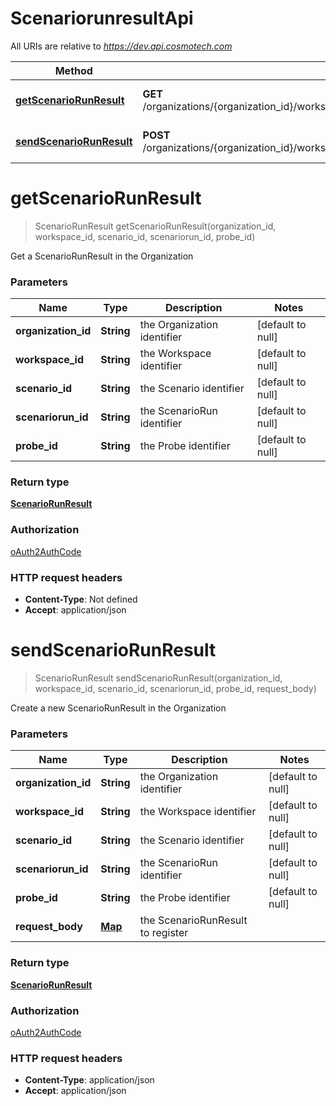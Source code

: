# ScenariorunresultApi

All URIs are relative to *https://dev.api.cosmotech.com*

Method | HTTP request | Description
------------- | ------------- | -------------
[**getScenarioRunResult**](ScenariorunresultApi.md#getScenarioRunResult) | **GET** /organizations/{organization_id}/workspaces/{workspace_id}/scenarios/{scenario_id}/scenarioruns/{scenariorun_id}/probes/{probe_id} | Get a ScenarioRunResult in the Organization
[**sendScenarioRunResult**](ScenariorunresultApi.md#sendScenarioRunResult) | **POST** /organizations/{organization_id}/workspaces/{workspace_id}/scenarios/{scenario_id}/scenarioruns/{scenariorun_id}/probes/{probe_id} | Create a new ScenarioRunResult in the Organization


<a name="getScenarioRunResult"></a>
# **getScenarioRunResult**
> ScenarioRunResult getScenarioRunResult(organization\_id, workspace\_id, scenario\_id, scenariorun\_id, probe\_id)

Get a ScenarioRunResult in the Organization

### Parameters

Name | Type | Description  | Notes
------------- | ------------- | ------------- | -------------
 **organization\_id** | **String**| the Organization identifier | [default to null]
 **workspace\_id** | **String**| the Workspace identifier | [default to null]
 **scenario\_id** | **String**| the Scenario identifier | [default to null]
 **scenariorun\_id** | **String**| the ScenarioRun identifier | [default to null]
 **probe\_id** | **String**| the Probe identifier | [default to null]

### Return type

[**ScenarioRunResult**](../Models/ScenarioRunResult.md)

### Authorization

[oAuth2AuthCode](../README.md#oAuth2AuthCode)

### HTTP request headers

- **Content-Type**: Not defined
- **Accept**: application/json

<a name="sendScenarioRunResult"></a>
# **sendScenarioRunResult**
> ScenarioRunResult sendScenarioRunResult(organization\_id, workspace\_id, scenario\_id, scenariorun\_id, probe\_id, request\_body)

Create a new ScenarioRunResult in the Organization

### Parameters

Name | Type | Description  | Notes
------------- | ------------- | ------------- | -------------
 **organization\_id** | **String**| the Organization identifier | [default to null]
 **workspace\_id** | **String**| the Workspace identifier | [default to null]
 **scenario\_id** | **String**| the Scenario identifier | [default to null]
 **scenariorun\_id** | **String**| the ScenarioRun identifier | [default to null]
 **probe\_id** | **String**| the Probe identifier | [default to null]
 **request\_body** | [**Map**](../Models/string.md)| the ScenarioRunResult to register |

### Return type

[**ScenarioRunResult**](../Models/ScenarioRunResult.md)

### Authorization

[oAuth2AuthCode](../README.md#oAuth2AuthCode)

### HTTP request headers

- **Content-Type**: application/json
- **Accept**: application/json

